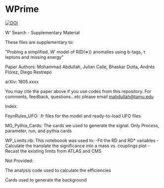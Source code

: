 # WPrime
[![DOI](https://zenodo.org/badge/DOI/10.5281/zenodo.1240452.svg)](https://doi.org/10.5281/zenodo.1240452)

W' Search - Supplementary Material

These files are supplementary to:

"Probing a simplified, W′ model of R(D(∗)) anomalies using b-tags, τ leptons and missing energy"

Paper Authors: Mohammad Abdullah, Julian Calle, Bhaskar Dutta, Andrés Flórez, Diego Restrepo

arXiv: 1805.xxxx

You may cite the paper above if you use codes from this repository.
For comments, feedback, questions...etc please email mabdullah@tamu.edu

Index:

FeynRules_UFO:
.fr files for the model and ready-to-load UFO files

MG_Pythia_Cards:
The cards we used to generate the signal.
Only Process, parameter, run, and pythia cards

WP_Limits.nb:
This noteboook was used to:
-Fit the RD and RD* variables
-Calculate the translate the significance into a mass vs. couplings plot
-Recast the existing limits from ATLAS and CMS

Not Provided:

The analysis code used to calculate the efficiencies

Cards used to generate the background
